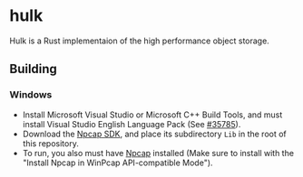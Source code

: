 # hulk

Hulk is a Rust implementaion of the high performance object storage.

## Building

### Windows

* Install Microsoft Visual Studio or Microsoft C++ Build Tools, and must install Visual Studio English Language Pack (See [#35785](https://github.com/rust-lang/rust/issues/35785)).
* Download the [Npcap SDK](https://nmap.org/npcap/), and place
  its subdirectory `Lib` in the root of this repository.
* To run, you also must have [Npcap](https://nmap.org/npcap/) installed
  (Make sure to install with the "Install Npcap in WinPcap API-compatible Mode").
